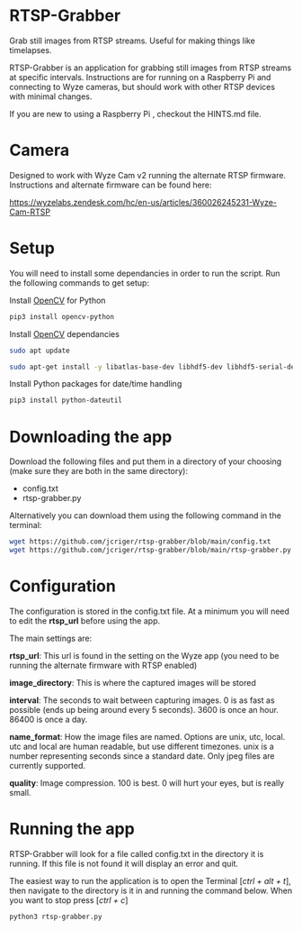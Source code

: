 # RTSP-Grabber
Grab still images from RTSP streams. Useful for making things like timelapses.

RTSP-Grabber is an application for grabbing still images from RTSP streams at specific intervals.
Instructions are for running on a Raspberry Pi and connecting to Wyze cameras, but should work with other RTSP devices with minimal changes.

If you are new to using a Raspberry Pi , checkout the HINTS.md file.

# Camera
Designed to work with Wyze Cam v2 running the alternate RTSP firmware. Instructions and alternate firmware can be found here:

https://wyzelabs.zendesk.com/hc/en-us/articles/360026245231-Wyze-Cam-RTSP

# Setup
You will need to install some dependancies in order to run the script. Run the following commands to get setup:

 Install [OpenCV](https://opencv.org) for Python
 ```sh
pip3 install opencv-python
 ```

Install [OpenCV](https://opencv.org) dependancies
```sh
sudo apt update
```
```sh
sudo apt-get install -y libatlas-base-dev libhdf5-dev libhdf5-serial-dev libatlas-base-dev libjasper-dev libqtgui4 libqt4-test
```

Install Python packages for date/time handling
```sh
pip3 install python-dateutil 
```

# Downloading the app
Download the following files and put them in a directory of your choosing (make sure they are both in the same directory):
 - config.txt
 - rtsp-grabber.py

Alternatively you can download them using the following command in the terminal:
```sh
wget https://github.com/jcriger/rtsp-grabber/blob/main/config.txt
wget https://github.com/jcriger/rtsp-grabber/blob/main/rtsp-grabber.py
```

# Configuration

The configuration is stored in the config.txt file. At a minimum you will need to edit the __rtsp_url__ before using the app. 

The main settings are:

__rtsp_url__: This url is found in the setting on the Wyze app (you need to be running the alternate firmware with RTSP enabled)

__image_directory__: This is where the captured images will be stored

__interval__: The seconds to wait between capturing images. 0 is as fast as possible (ends up being around every 5 seconds). 3600 is once an hour. 86400 is once a day.

__name_format__: How the image files are named. Options are unix, utc, local. utc and local are human readable, but use different timezones. unix is a number representing seconds since a standard date. Only jpeg files are currently supported.

__quality__: Image compression. 100 is best. 0 will hurt your eyes, but is really small.

# Running the app

RTSP-Grabber will look for a file called config.txt in the directory it is running. If this file is not found it will display an error and quit.

The easiest way to run the application is to open the Terminal [*ctrl + alt + t*], then navigate to the directory is it in and running the command below. When you want to stop press [*ctrl + c*]
 ```sh
python3 rtsp-grabber.py
 ```
